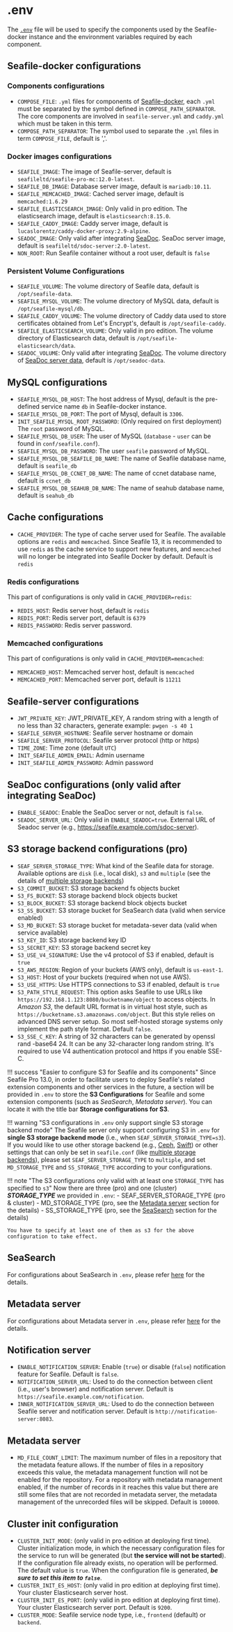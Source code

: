 # .env

The [`.env`](../repo/docker/pro/env) file will be used to specify the components used by the Seafile-docker instance and the environment variables required by each component.

## Seafile-docker configurations

### Components configurations

- `COMPOSE_FILE`: `.yml` files for components of [Seafile-docker](../setup/overview.md), each `.yml` must be separated by the symbol defined in `COMPOSE_PATH_SEPARATOR`. The core components are involved in `seafile-server.yml` and `caddy.yml` which must be taken in this term.
- `COMPOSE_PATH_SEPARATOR`: The symbol used to separate the `.yml` files in term `COMPOSE_FILE`, default is ','.

### Docker images configurations

- `SEAFILE_IMAGE`: The image of Seafile-server, default is `seafileltd/seafile-pro-mc:12.0-latest`.
- `SEAFILE_DB_IMAGE`: Database server image, default is `mariadb:10.11`.
- `SEAFILE_MEMCACHED_IMAGE`: Cached server image, default is `memcached:1.6.29`
- `SEAFILE_ELASTICSEARCH_IMAGE`: Only valid in pro edition. The elasticsearch image, default is `elasticsearch:8.15.0`.
- `SEAFILE_CADDY_IMAGE`: Caddy server image, default is `lucaslorentz/caddy-docker-proxy:2.9-alpine`.
- `SEADOC_IMAGE`: Only valid after integrating [SeaDoc](../extension/setup_seadoc.md). SeaDoc server image, default is `seafileltd/sdoc-server:2.0-latest`.
- `NON_ROOT`: Run Seafile container without a root user, default is `false`

### Persistent Volume Configurations

- `SEAFILE_VOLUME`: The volume directory of Seafile data, default is `/opt/seafile-data`.
- `SEAFILE_MYSQL_VOLUME`: The volume directory of MySQL data, default is `/opt/seafile-mysql/db`.
- `SEAFILE_CADDY_VOLUME`: The volume directory of Caddy data used to store certificates obtained from Let's Encrypt's, default is `/opt/seafile-caddy`.
- `SEAFILE_ELASTICSEARCH_VOLUME`: Only valid in pro edition. The volume directory of Elasticsearch data, default is `/opt/seafile-elasticsearch/data`.
- `SEADOC_VOLUME`: Only valid after integrating [SeaDoc](../extension/setup_seadoc.md). The volume directory of [SeaDoc server data](../extension/setup_seadoc.md#seadoc-directory-structure), default is `/opt/seadoc-data`.

## MySQL configurations

- `SEAFILE_MYSQL_DB_HOST`: The host address of Mysql, default is the pre-defined service name `db` in Seafile-docker instance.
- `SEAFILE_MYSQL_DB_PORT`: The port of Mysql, default is `3306`.
- `INIT_SEAFILE_MYSQL_ROOT_PASSWORD`: (Only required on first deployment) The `root` password of MySQL. 
- `SEAFILE_MYSQL_DB_USER`: The user of MySQL (`database` - `user` can be found in `conf/seafile.conf`).
- `SEAFILE_MYSQL_DB_PASSWORD`: The user `seafile` password of MySQL.
- `SEAFILE_MYSQL_DB_SEAFILE_DB_NAME`: The name of Seafile database name, default is `seafile_db`
- `SEAFILE_MYSQL_DB_CCNET_DB_NAME`: The name of ccnet database name, default is `ccnet_db`
- `SEAFILE_MYSQL_DB_SEAHUB_DB_NAME`: The name of seahub database name, default is `seahub_db`

## Cache configurations

- `CACHE_PROVIDER`: The type of cache server used for Seafile. The available options are `redis` and `memcached`. Since Seafile 13, it is recommended to use `redis` as the cache service to support new features, and `memcached` will no longer be integrated into Seafile Docker by default. Default is `redis`

### Redis configurations

This part of configurations is only valid in `CACHE_PROVIDER=redis`:

- `REDIS_HOST`: Redis server host, default is `redis`
- `REDIS_PORT`: Redis server port, default is `6379`
- `REDIS_PASSWORD`: Redis server password. 

### Memcached configurations

This part of configurations is only valid in `CACHE_PROVIDER=memcached`:

- `MEMCACHED_HOST`: Memcached server host, default is `memcached`
- `MEMCACHED_PORT`: Memcached server port, default is `11211`

## Seafile-server configurations

- `JWT_PRIVATE_KEY`: JWT_PRIVATE_KEY, A random string with a length of no less than 32 characters, generate example: `pwgen -s 40 1`
- `SEAFILE_SERVER_HOSTNAME`: Seafile server hostname or domain
- `SEAFILE_SERVER_PROTOCOL`: Seafile server protocol (http or https)
- `TIME_ZONE`: Time zone (default `UTC`)
- `INIT_SEAFILE_ADMIN_EMAIL`: Admin username
- `INIT_SEAFILE_ADMIN_PASSWORD`: Admin password

## SeaDoc configurations (only valid after integrating SeaDoc)

- `ENABLE_SEADOC`: Enable the SeaDoc server or not, default is `false`.
- `SEADOC_SERVER_URL`: Only valid in `ENABLE_SEADOC=true`. External URL of Seadoc server (e.g., https://seafile.example.com/sdoc-server).

## S3 storage backend configurations (pro)

- `SEAF_SERVER_STORAGE_TYPE`: What kind of the Seafile data for storage. Available options are `disk` (i.e., local disk), `s3` and `multiple` (see the details of [multiple storage backends](../setup/setup_with_multiple_storage_backends.md))
- `S3_COMMIT_BUCKET`: S3 storage backend fs objects bucket
- `S3_FS_BUCKET`: S3 storage backend block objects bucket
- `S3_BLOCK_BUCKET`: S3 storage backend block objects bucket
- `S3_SS_BUCKET`: S3 storage bucket for SeaSearch data (valid when service enabled)
- `S3_MD_BUCKET`: S3 storage bucket for metadata-sever data (valid when service available)
- `S3_KEY_ID`: S3 storage backend key ID
- `S3_SECRET_KEY`: S3 storage backend secret key
- `S3_USE_V4_SIGNATURE`: Use the v4 protocol of S3 if enabled, default is `true`
- `S3_AWS_REGION`: Region of your buckets (AWS only), default is `us-east-1`.
- `S3_HOST`: Host of your buckets (required when not use AWS).
- `S3_USE_HTTPS`: Use HTTPS connections to S3 if enabled, default is `true`
- `S3_PATH_STYLE_REQUEST`: This option asks Seafile to use URLs like `https://192.168.1.123:8080/bucketname/object` to access objects. In *Amazon S3*, the default URL format is in virtual host style, such as `https://bucketname.s3.amazonaws.com/object`. But this style relies on advanced DNS server setup. So most self-hosted storage systems only implement the path style format. Default `false`.
- `S3_SSE_C_KEY`: A string of 32 characters can be generated by openssl rand -base64 24. It can be any 32-character long random string. It's required to use V4 authentication protocol and https if you enable SSE-C.

!!! success "Easier to configure S3 for Seafile and its components"
    Since Seafile Pro 13.0, in order to facilitate users to deploy Seafile's related extension components and other services in the future, a section will be provided in `.env` to store the **S3 Configurations** for Seafile and some extension components (such as *SeaSearch*, *Metadata server*). You can locate it with the title bar **Storage configurations for S3**.

!!! warning "S3 configurations in `.env` only support single S3 storage backend mode"
    The Seafile server only support configuring S3 in `.env` for **single S3 storage backend mode** (i.e., when `SEAF_SERVER_STORAGE_TYPE=s3`). If you would like to use other storage backend (e.g., [Ceph](./setup_with_ceph.md), [Swift](./setup_with_swift.md)) or other settings that can only be set in `seafile.conf` (like [multiple storage backends](./setup_with_multiple_storage_backends.md)), please set `SEAF_SERVER_STORAGE_TYPE` to `multiple`, and set `MD_STORAGE_TYPE` and `SS_STORAGE_TYPE` according to your configurations.

!!! note "The S3 configurations only valid with at least one `STORAGE_TYPE` has specified to `s3`"
    Now there are three (pro) and one (cluster) ***STORAGE_TYPE*** we provided in `.env`:
        - SEAF_SERVER_STORAGE_TYPE (pro & cluster)
        - MD_STORAGE_TYPE (pro, see the [Metadata server](#metadata-server) section for the details)
        - SS_STORAGE_TYPE (pro, see the [SeaSearch](#seasearch) section for the details)
        
    You have to specify at least one of them as s3 for the above configuration to take effect.

## SeaSearch

For configurations about SeaSearch in `.env`, please refer [here](https://seasearch-manual.seafile.com/config/) for the details.

## Metadata server

For configurations about Metadata server in `.env`, please refer [here](../extension/metadata-server.md#list-of-environment-variables-of-metadata-server) for the details.

## Notification server

- `ENABLE_NOTIFICATION_SERVER`: Enable (`true`) or disable (`false`) notification feature for Seafile. Default is `false`.
- `NOTIFICATION_SERVER_URL`: Used to do the connection between client (i.e., user's browser) and notification server. Default is `https://seafile.example.com/notification`. 
- `INNER_NOTIFICATION_SERVER_URL`: Used to do the connection between Seafile server and notification server. Default is `http://notification-server:8083`.

## Metadata server

- `MD_FILE_COUNT_LIMIT`: The maximum number of files in a repository that the metadata feature allows. If the number of files in a repository exceeds this value, the metadata management function will not be enabled for the repository. For a repository with metadata management enabled, if the number of records in it reaches this value but there are still some files that are not recorded in metadata server, the metadata management of the unrecorded files will be skipped. Default is `100000`.

## Cluster init configuration 

- `CLUSTER_INIT_MODE`: (only valid in pro edition at deploying first time). Cluster initialization mode, in which the necessary configuration files for the service to run will be generated (but **the service will not be started**). If the configuration file already exists, no operation will be performed. The default value is `true`. When the configuration file is generated, ***be sure to set this item to `false`***.
- `CLUSTER_INIT_ES_HOST`: (only valid in pro edition at deploying first time). Your cluster Elasticsearch server host.
- `CLUSTER_INIT_ES_PORT`: (only valid in pro edition at deploying first time). Your cluster Elasticsearch server port. Default is `9200`.
- `CLUSTER_MODE`: Seafile service node type, i.e., `frontend` (default) or `backend`.
